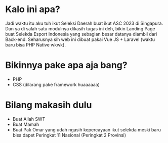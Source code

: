 # Kalo ini apa?
Jadi waktu itu aku tuh ikut Seleksi Daerah buat ikut ASC 2023 di Singapura. Dan ya di salah satu modulnya dikasih tugas ini deh, bikin Landing Page buat Selekda Esport Indonesia yang sebagian besar datanya diambil dari Back-end. Seharusnya sih web ini dibuat pakai Vue JS + Laravel (waktu baru bisa PHP Native wkwk).

# Bikinnya pake apa aja bang?
- PHP
- CSS (dilarang pake framework huaaaaaa)

# Bilang makasih dulu
- Buat Allah SWT
- Buat Mamah
- Buat Pak Omar yang udah ngasih kepercayaan ikut selekda meski baru bisa dapet Peringkat 11 Nasional (Peringkat 2 Provinsi)
